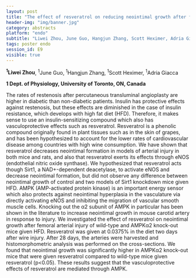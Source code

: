```yaml
---
layout: post
title: "The effect of resveratrol on reducing neointimal growth after femoral artery injury is abolished in AMPKα2 knock-out mice"
header-img: "img/banner.jpg"
category: abstracts
platform: "endo"
subtitle: "Liwei Zhou, June Guo, Hangjun Zhang, Scott Heximer, Adria Giacca"
tags: poster endo
session_id: E9
visible: true
---
```

**<sup>1</sup>Liwei Zhou**, <sup>1</sup>June Guo, <sup>1</sup>Hangjun Zhang, <sup>1</sup>Scott Heximer, <sup>1</sup>Adria Giacca

__1 Dept. of Physiology, University of Toronto, ON, Canada__

The rates of restenosis after percutaneous transluminal angioplasty are higher in diabetic than non-diabetic patients. Insulin has protective effects against restenosis, but these effects are diminished in the case of insulin resistance, which develops with high fat diet (HFD). Therefore, it makes sense to use an insulin-sensitizing compound which also has vasculoprotective effects such as resveratrol. Resveratrol is a phenolic compound originally found in plant tissues such as in the skin of grapes, and has been hypothesized to account for the lower rates of cardiovascular disease among countries with high wine consumption. We have shown that resveratrol decreases neointimal formation in models of arterial injury in both mice and rats, and also that resveratrol exerts its effects through eNOS (endothelial nitric oxide synthase). We hypothesized that resveratrol acts though Sirt1, a NAD+-dependent deacetylase, to activate eNOS and decrease neointimal formation, but did not observe any difference between neointimal growth of control and two models of Sirt1 knockdown mice given HFD. AMPK (AMP-activated protein kinase) is an important energy sensor which also protects against neointimal hyperplasia in the vasculature via directly activating eNOS and inhibiting the migration of vascular smooth muscle cells. Knocking out the α2 subunit of AMPK in particular has been shown in the literature to increase neointimal growth in mouse carotid artery in response to injury. We investigated the effect of resveratrol on neointimal growth after femoral arterial injury of wild-type and AMPKα2 knock-out mice given HFD. Resveratrol was given at 0.0375% in the diet two days after wire injury. After 28 days, the arteries were harvested and histomorphometric analysis was performed on the cross-sections. We found that neointimal growth was significantly higher in AMPKα2 knock-out mice that were given resveratrol compared to wild-type mice given resveratrol (p<0.05). These results suggest that the vasculoprotective effects of resveratrol are mediated through AMPK. 